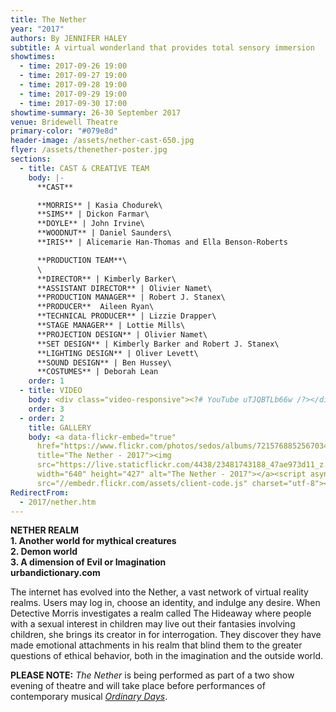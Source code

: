 ```yaml
---
title: The Nether
year: "2017"
authors: By JENNIFER HALEY
subtitle: A virtual wonderland that provides total sensory immersion
showtimes:
  - time: 2017-09-26 19:00
  - time: 2017-09-27 19:00
  - time: 2017-09-28 19:00
  - time: 2017-09-29 19:00
  - time: 2017-09-30 17:00
showtime-summary: 26-30 September 2017
venue: Bridewell Theatre
primary-color: "#079e8d"
header-image: /assets/nether-cast-650.jpg
flyer: /assets/thenether-poster.jpg
sections:
  - title: CAST & CREATIVE TEAM
    body: |-
      **CAST**

      **MORRIS** | Kasia Chodurek\
      **SIMS** | Dickon Farmar\
      **DOYLE** | John Irvine\
      **WOODNUT** | Daniel Saunders\
      **IRIS** | Alicemarie Han-Thomas and Ella Benson-Roberts

      **PRODUCTION TEAM**\
      \
      **DIRECTOR** | Kimberly Barker\
      **ASSISTANT DIRECTOR** | Olivier Namet\
      **PRODUCTION MANAGER** | Robert J. Stanex\
      **PRODUCER**  Aileen Ryan\
      **TECHNICAL PRODUCER** | Lizzie Drapper\
      **STAGE MANAGER** | Lottie Mills\
      **PROJECTION DESIGN** | Olivier Namet\
      **SET DESIGN** | Kimberly Barker and Robert J. Stanex\
      **LIGHTING DESIGN** | Oliver Levett\
      **SOUND DESIGN** | Ben Hussey\
      **COSTUMES** | Deborah Lean
    order: 1
  - title: VIDEO
    body: <div class="video-responsive"><?# YouTube uTJQBTLb66w /?></div>
    order: 3
  - order: 2
    title: GALLERY
    body: <a data-flickr-embed="true"
      href="https://www.flickr.com/photos/sedos/albums/72157688525670345"
      title="The Nether - 2017"><img
      src="https://live.staticflickr.com/4438/23481743188_47ae973d11_z.jpg"
      width="640" height="427" alt="The Nether - 2017"></a><script async
      src="//embedr.flickr.com/assets/client-code.js" charset="utf-8"></script>
RedirectFrom:
  - 2017/nether.htm
---
```

**NETHER REALM**\
**1. Another world for mythical creatures**\
**2. Demon world**\
**3. A dimension of Evil or Imagination**\
**urbandictionary.com**

The internet has evolved into the Nether, a vast network of virtual reality realms. Users may log in, choose an identity, and indulge any desire. When Detective Morris investigates a realm called The Hideaway where people with a sexual interest in children may live out their fantasies involving children, she brings its creator in for interrogation. They discover they have made emotional attachments in his realm that blind them to the greater questions of ethical behavior, both in the imagination and the outside world.

**PLEASE NOTE:** *The Nether* is being performed as part of a two show evening of theatre and will take place before performances of contemporary musical *[Ordinary Days](/shows/2017-ordinary-days)*.